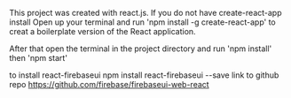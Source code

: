 This project was created with react.js.
If you do not have create-react-app install 
Open up your terminal and run 'npm install -g create-react-app' to creat a boilerplate version of the React application.


After that open the terminal in the project directory and run 'npm install' then 'npm start'

to install react-firebaseui
npm install react-firebaseui --save
link to github repo https://github.com/firebase/firebaseui-web-react